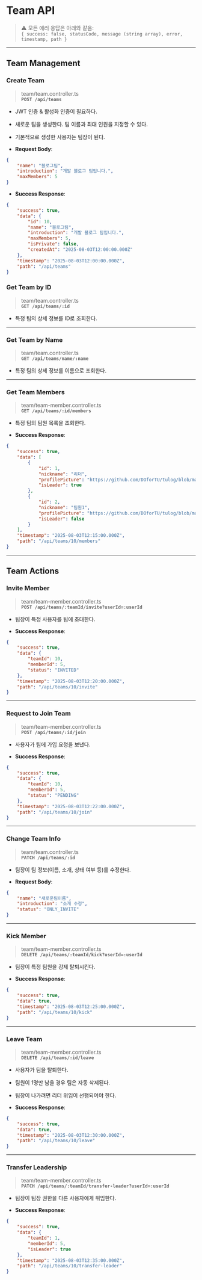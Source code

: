 # Team API

> ⚠️ 모든 에러 응답은 아래와 같음:  
> `{ success: false, statusCode, message (string array), error, timestamp, path }`

---

## Team Management

### Create Team

> team/team.controller.ts  
> **`POST /api/teams`**

-   JWT 인증 & 활성화 인증이 필요하다.
-   새로운 팀을 생성한다. 팀 이름과 최대 인원을 지정할 수 있다.
-   기본적으로 생성한 사용자는 팀장이 된다.

-   **Request Body**:

```json
{
    "name": "블로그팀",
    "introduction": "개발 블로그 팀입니다.",
    "maxMembers": 5
}
```

-   **Success Response**:

```json
{
    "success": true,
    "data": {
        "id": 10,
        "name": "블로그팀",
        "introduction": "개발 블로그 팀입니다.",
        "maxMembers": 5,
        "isPrivate": false,
        "createdAt": "2025-08-03T12:00:00.000Z"
    },
    "timestamp": "2025-08-03T12:00:00.000Z",
    "path": "/api/teams"
}
```

### Get Team by ID

> team/team.controller.ts  
> **`GET /api/teams/:id`**

-   특정 팀의 상세 정보를 ID로 조회한다.

---

### Get Team by Name

> team/team.controller.ts  
> **`GET /api/teams/name/:name`**

-   특정 팀의 상세 정보를 이름으로 조회한다.

---

### Get Team Members

> team/team-member.controller.ts  
> **`GET /api/teams/:id/members`**

-   특정 팀의 팀원 목록을 조회한다.

-   **Success Response**:

```json
{
    "success": true,
    "data": [
        {
            "id": 1,
            "nickname": "리더",
            "profilePicture": "https://github.com/DOforTU/tulog/blob/main/img/user-profile/default-avatar.png?raw=true",
            "isLeader": true
        },
        {
            "id": 2,
            "nickname": "팀원1",
            "profilePicture": "https://github.com/DOforTU/tulog/blob/main/img/user-profile/default-avatar.png?raw=true",
            "isLeader": false
        }
    ],
    "timestamp": "2025-08-03T12:15:00.000Z",
    "path": "/api/teams/10/members"
}
```

---

## Team Actions

### Invite Member

> team/team-member.controller.ts  
> **`POST /api/teams/:teamId/invite?userId=:userId`**

-   팀장이 특정 사용자를 팀에 초대한다.

-   **Success Response**:

```json
{
    "success": true,
    "data": {
        "teamId": 10,
        "memberId": 5,
        "status": "INVITED"
    },
    "timestamp": "2025-08-03T12:20:00.000Z",
    "path": "/api/teams/10/invite"
}
```

---

### Request to Join Team

> team/team-member.controller.ts  
> **`POST /api/teams/:id/join`**

-   사용자가 팀에 가입 요청을 보낸다.

-   **Success Response**:

```json
{
    "success": true,
    "data": {
        "teamId": 10,
        "memberId": 5,
        "status": "PENDING"
    },
    "timestamp": "2025-08-03T12:22:00.000Z",
    "path": "/api/teams/10/join"
}
```

---

### Change Team Info

> team/team.controller.ts  
> **`PATCH /api/teams/:id`**

-   팀장이 팀 정보(이름, 소개, 상태 여부 등)를 수정한다.

-   **Request Body**:

```json
{
    "name": "새로운팀이름",
    "introduction": "소개 수정",
    "status": "ONLY_INVITE"
}
```

---

### Kick Member

> team/team-member.controller.ts  
> **`DELETE /api/teams/:teamId/kick?userId=:userId`**

-   팀장이 특정 팀원을 강제 탈퇴시킨다.

-   **Success Response**:

```json
{
    "success": true,
    "data": true,
    "timestamp": "2025-08-03T12:25:00.000Z",
    "path": "/api/teams/10/kick"
}
```

---

### Leave Team

> team/team-member.controller.ts  
> **`DELETE /api/teams/:id/leave`**

-   사용자가 팀을 탈퇴한다.
-   팀원이 1명만 남을 경우 팀은 자동 삭제된다.
-   팀장이 나가려면 리더 위임이 선행되어야 한다.

-   **Success Response**:

```json
{
    "success": true,
    "data": true,
    "timestamp": "2025-08-03T12:30:00.000Z",
    "path": "/api/teams/10/leave"
}
```

---

### Transfer Leadership

> team/team-member.controller.ts  
> **`PATCH /api/teams/:teamId/transfer-leader?userId=:userId`**

-   팀장이 팀장 권한을 다른 사용자에게 위임한다.

-   **Success Response**:

```json
{
    "success": true,
    "data": {
        "teamId": 1,
        "memberId": 5,
        "isLeader": true
    },
    "timestamp": "2025-08-03T12:35:00.000Z",
    "path": "/api/teams/10/transfer-leader"
}
```

